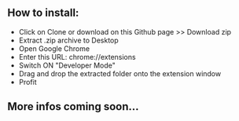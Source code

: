 ## How to install:
- Click on Clone or download on this Github page >> Download zip
- Extract .zip archive to Desktop
- Open Google Chrome
- Enter this URL: chrome://extensions
- Switch ON "Developer Mode"
- Drag and drop the extracted folder onto the extension window
- Profit

## More infos coming soon...

